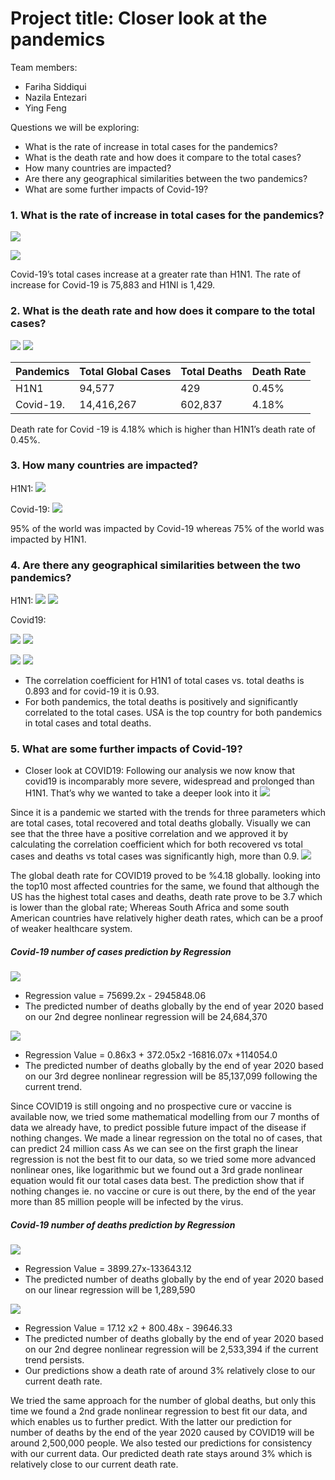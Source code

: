 # Project title: Closer look at the pandemics

Team members:
- Fariha Siddiqui
- Nazila Entezari
- Ying Feng

Questions we will be exploring:
 - What is the rate of increase in total cases for the pandemics? 
 - What is the death rate and how does it compare to the total cases?
 - How many countries are impacted? 
 - Are there any geographical similarities between the two pandemics?
 - What are some further impacts of Covid-19? 

### 1.	What is the rate of increase in total cases for the pandemics? 

![](output/h1n1_fig5.png) 

![](output/covid19_fig1.png) 

Covid-19’s total cases increase at a greater rate than H1N1. The rate of increase for Covid-19 is 75,883 and H1NI is 1,429.

### 2.	What is the death rate and how does it compare to the total cases?

![](output/h1n1_fig2.png) 
![](output/covid19_fig2.png) 

Pandemics | Total Global Cases | Total Deaths | Death Rate 
----------|--------------------|--------------|-----------
H1N1      | 94,577             | 429          | 0.45%
Covid-19. | 14,416,267         | 602,837      | 4.18%

Death rate for Covid -19 is 4.18% which is higher than H1N1’s death rate of 0.45%.

### 3.	How many countries are impacted? 

H1N1:
![](output/h1n1_fig7.png) 

Covid-19:
![](output/covid19_fig14.png) 

95% of the world was impacted by Covid-19 whereas 75% of the world was impacted by H1N1.

### 4.	Are there any geographical similarities between the two pandemics?

H1N1:
![](output/h1n1_fig3.png) 
![](output/h1n1_fig4.png) 


Covid19:

![](output/covid19_fig9.png) 
![](output/covid19_fig10.png) 

![](output/h1n1_fig1.png) 
![](output/covid19_fig7.png) 

- The correlation coefficient for H1N1 of total cases vs. total deaths is 0.893 and for covid-19 it is 0.93.
- For both pandemics, the total deaths is positively and significantly correlated to the total cases. USA is the top country for both pandemics in total cases and total deaths. 

### 5.	What are some further impacts of Covid-19? 

- Closer look at COVID19:
Following our analysis we now know that covid19 is incomparably more severe, widespread and prolonged than H1N1. That’s why we wanted to take a deeper look into it
![](output/covid19_fig6.png) 

Since it is a pandemic we started with the trends for three parameters which are total cases, total recovered and total deaths globally.
Visually we can see that the three have a positive correlation  and we approved it by calculating the correlation coefficient which for both recovered vs total cases and deaths vs total cases  was significantly high, more than 0.9.
![](output/covid19_fig11.png) 

The global death rate for COVID19 proved to be %4.18 globally.
looking into the top10 most affected countries for the same, we found that although the US has the highest total cases and deaths,  death rate prove to be 3.7 which is lower than the global rate; Whereas South Africa and some south American countries have relatively higher death rates, which can be a proof of weaker healthcare system.

##### Covid-19 number of cases prediction by Regression

![](output/covid19_fig1.png) 

- Regression value = 75699.2x - 2945848.06
- The predicted number of deaths globally by the end of year 2020 based on our 2nd degree nonlinear regression will be 24,684,370

![](output/covid19_fig3.png) 

- Regression Value = 0.86x3 + 372.05x2 -16816.07x +114054.0
- The predicted number of deaths globally by the end of year 2020 based on our 3rd degree nonlinear regression will be 85,137,099 following the current trend.

Since COVID19 is still ongoing and no prospective cure or vaccine is available now, we tried some mathematical modelling from our 7 months of data we already have, to predict possible future impact of the disease if nothing changes.
We made a linear regression on the total no of cases, that can predict 24 million cass
As we can see on the first graph the linear regression is not the best fit to our data, so we tried some more advanced nonlinear ones, like logarithmic but we found out a 3rd grade nonlinear equation would fit our total cases data best. The prediction show that if nothing changes ie. no vaccine or cure is out there, by the end of the year more than 85 million people will be infected by the virus.

##### Covid-19 number of deaths prediction by Regression

![](output/covid19_fig4.png) 

- Regression Value = 3899.27x-133643.12
- The predicted number of deaths globally by the end of year 2020 based on our linear regression will be 1,289,590

![](output/covid19_fig5.png) 

- Regression Value = 17.12 x2 + 800.48x - 39646.33
- The predicted number of deaths globally by the end of year 2020 based on our 2nd degree nonlinear regression will be 2,533,394 if the current trend persists.
- Our predictions show a death rate of around 3% relatively close to our current death rate.

We tried the same approach for the number of global deaths, but only this time we found a 2nd grade nonlinear regression to best fit our data, and which enables us to further predict. With the latter our prediction for number of deaths by the end of the year 2020 caused by COVID19 will be around 2,500,000 people.
We also tested our predictions for consistency with our current data. Our predicted death rate stays around 3% which is relatively close to our current death rate.








